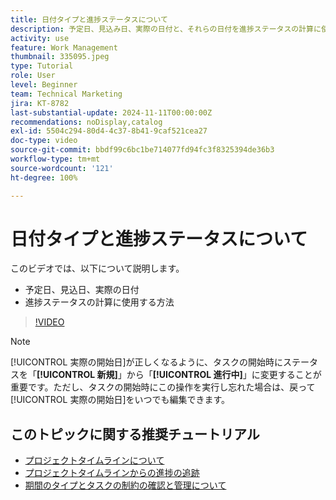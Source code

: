 ```yaml
---
title: 日付タイプと進捗ステータスについて
description: 予定日、見込み日、実際の日付と、それらの日付を進捗ステータスの計算に使用する方法について説明します。
activity: use
feature: Work Management
thumbnail: 335095.jpeg
type: Tutorial
role: User
level: Beginner
team: Technical Marketing
jira: KT-8782
last-substantial-update: 2024-11-11T00:00:00Z
recommendations: noDisplay,catalog
exl-id: 5504c294-80d4-4c37-8b41-9caf521cea27
doc-type: video
source-git-commit: bbdf99c6bc1be714077fd94fc3f8325394de36b3
workflow-type: tm+mt
source-wordcount: '121'
ht-degree: 100%

---
```


# 日付タイプと進捗ステータスについて

このビデオでは、以下について説明します。

* 予定日、見込日、実際の日付
* 進捗ステータスの計算に使用する方法

>[!VIDEO](https://video.tv.adobe.com/v/335095/?quality=12&learn=on&enablevpops=1)

>[!NOTE]
>
>[!UICONTROL 実際の開始日]が正しくなるように、タスクの開始時にステータスを「**[!UICONTROL 新規]**」から「**[!UICONTROL 進行中]**」に変更することが重要です。ただし、タスクの開始時にこの操作を実行し忘れた場合は、戻って[!UICONTROL 実際の開始日]をいつでも編集できます。


## このトピックに関する推奨チュートリアル

* [プロジェクトタイムラインについて](/help/manage-work/project-timelines/understand-project-timelines.md)
* [プロジェクトタイムラインからの進捗の追跡](/help/manage-work/project-timelines/track-work-progress-from-the-project-timeline.md)
* [期間のタイプとタスクの制約の確認と管理について](/help/manage-work/intermediate-projects/understand-and-manage-duration-types-and-task-constraints.md)


